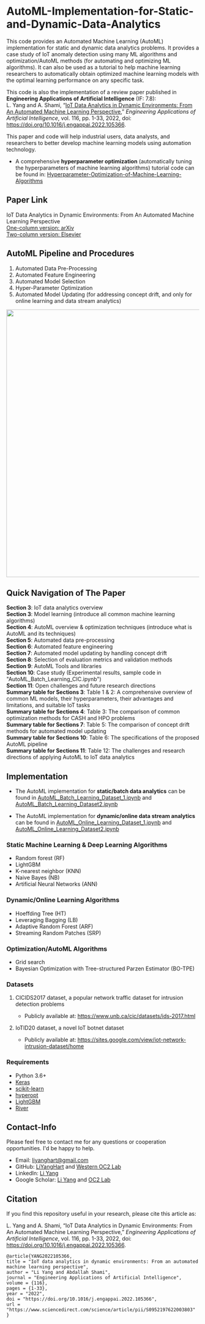# AutoML-Implementation-for-Static-and-Dynamic-Data-Analytics

This code provides an Automated Machine Learning (AutoML) implementation for static and dynamic data analytics problems. It provides a case study of IoT anomaly detection using many ML algorithms and optimization/AutoML methods (for automating and optimizing ML algorithms). It can also be used as a tutorial to help machine learning researchers to automatically obtain optimized machine learning models with the optimal learning performance on any specific task.

This code is also the implementation of a review paper published in **Engineering Applications of Artificial Intelligence** (IF: 7.8):  
L. Yang and A. Shami, “[IoT Data Analytics in Dynamic Environments: From An Automated Machine Learning Perspective](https://arxiv.org/pdf/2209.08018.pdf),” *Engineering Applications of Artificial Intelligence*, vol. 116, pp. 1-33, 2022, doi: https://doi.org/10.1016/j.engappai.2022.105366.  

This paper and code will help industrial users, data analysts, and researchers to better develop machine learning models using automation technology.

- A comprehensive **hyperparameter optimization** (automatically tuning the hyperparameters of machine learning algorithms) tutorial code can be found in: [Hyperparameter-Optimization-of-Machine-Learning-Algorithms](https://github.com/LiYangHart/Hyperparameter-Optimization-of-Machine-Learning-Algorithms)

## Paper Link
IoT Data Analytics in Dynamic Environments: From An Automated Machine Learning Perspective  
[One-column version: arXiv](https://arxiv.org/pdf/2209.08018.pdf)  
[Two-column version: Elsevier](https://www.sciencedirect.com/science/article/pii/S0952197622003803)  

## AutoML Pipeline and Procedures
1. Automated Data Pre-Processing
2. Automated Feature Engineering
3. Automated Model Selection
4. Hyper-Parameter Optimization
5. Automated Model Updating (for addressing concept drift, and only for online learning and data stream analytics)

<p align="center">
<img src="https://github.com/Western-OC2-Lab/AutoML-Implementation-for-Static-and-Dynamic-Data-Analytics/blob/main/Figures/AutoML_Overview.jpg" width="700" />
</p>

## Quick Navigation of The Paper
**Section 3**: IoT data analytics overview  
**Section 3**: Model learning (introduce all common machine learning algorithms)  
**Section 4**: AutoML overview & optimization techniques (introduce what is AutoML and its techniques)  
**Section 5**: Automated data pre-processing  
**Section 6**: Automated feature engineering  
**Section 7**: Automated model updating by handling concept drift  
**Section 8**: Selection of evaluation metrics and validation methods  
**Section 9**: AutoML Tools and libraries  
**Section 10**: Case study (Experimental results, sample code in "AutoML_Batch_Learning_CIC.ipynb")  
**Section 11**: Open challenges and future research directions  
**Summary table for Sections 3**: Table 1 & 2:  A comprehensive overview of common ML models, their hyperparameters, their advantages and limitations, and suitable IoT tasks  
**Summary table for Sections 4**: Table 3:  The comparison of common optimization methods for CASH and HPO problems    
**Summary table for Sections 7**: Table 5:  The comparison of concept drift methods for automated model updating    
**Summary table for Sections 10**: Table 6:  The specifications of the proposed AutoML pipeline  
**Summary table for Sections 11**: Table 12:  The challenges and research directions of applying AutoML to IoT data analytics  

## Implementation
* The AutoML implementation for **static/batch data analytics** can be found in [AutoML_Batch_Learning_Dataset_1.ipynb](https://github.com/Western-OC2-Lab/AutoML-Implementation-for-Static-and-Dynamic-Data-Analytics/blob/main/AutoML_Batch_Learning_Dataset_1.ipynb) and [AutoML_Batch_Learning_Dataset2.ipynb](https://github.com/Western-OC2-Lab/AutoML-Implementation-for-Static-and-Dynamic-Data-Analytics/blob/main/AutoML_Batch_Learning_Dataset_2.ipynb)

* The AutoML implementation for **dynamic/online data stream analytics** can be found in [AutoML_Online_Learning_Dataset_1.ipynb](https://github.com/Western-OC2-Lab/AutoML-Implementation-for-Static-and-Dynamic-Data-Analytics/blob/main/AutoML_Online_Learning_Dataset_1.ipynb) and [AutoML_Online_Learning_Dataset2.ipynb](https://github.com/Western-OC2-Lab/AutoML-Implementation-for-Static-and-Dynamic-Data-Analytics/blob/main/AutoML_Online_Learning_Dataset_2.ipynb)

### Static Machine Learning & Deep Learning Algorithms  
* Random forest (RF)
* LightGBM  
* K-nearest neighbor (KNN)  
* Naive Bayes (NB)  
* Artificial Neural Networks (ANN)

### Dynamic/Online Learning Algorithms  
* Hoeffding Tree (HT)
* Leveraging Bagging (LB)
* Adaptive Random Forest (ARF) 
* Streaming Random Patches (SRP)


### Optimization/AutoML Algorithms  
* Grid search
* Bayesian Optimization with Tree-structured Parzen Estimator (BO-TPE)

### Datasets 
1. CICIDS2017 dataset, a popular network traffic dataset for intrusion detection problems
   * Publicly available at: https://www.unb.ca/cic/datasets/ids-2017.html  
   
2. IoTID20 dataset, a novel IoT botnet dataset
   * Publicly available at: https://sites.google.com/view/iot-network-intrusion-dataset/home

### Requirements  
* Python 3.6+ 
* [Keras](https://keras.io/) 
* [scikit-learn](https://scikit-learn.org/stable/)  
* [hyperopt](https://github.com/hyperopt/hyperopt)  
* [LightGBM](https://lightgbm.readthedocs.io/en/latest/)  
* [River](https://riverml.xyz/dev/) 

## Contact-Info
Please feel free to contact me for any questions or cooperation opportunities. I'd be happy to help.
* Email: [liyanghart@gmail.com](mailto:liyanghart@gmail.com)
* GitHub: [LiYangHart](https://github.com/LiYangHart) and [Western OC2 Lab](https://github.com/Western-OC2-Lab/)
* LinkedIn: [Li Yang](https://www.linkedin.com/in/li-yang-phd-65a190176/)  
* Google Scholar: [Li Yang](https://scholar.google.com.eg/citations?user=XEfM7bIAAAAJ&hl=en) and [OC2 Lab](https://scholar.google.com.eg/citations?user=oiebNboAAAAJ&hl=en)

## Citation
If you find this repository useful in your research, please cite this article as:  

L. Yang and A. Shami, “IoT Data Analytics in Dynamic Environments: From An Automated Machine Learning Perspective,” *Engineering Applications of Artificial Intelligence*, vol. 116, pp. 1-33, 2022, doi: https://doi.org/10.1016/j.engappai.2022.105366.  

```
@article{YANG2022105366,
title = "IoT data analytics in dynamic environments: From an automated machine learning perspective",
author = "Li Yang and Abdallah Shami",
journal = "Engineering Applications of Artificial Intelligence",
volume = {116},
pages = {1-33},
year = "2022",
doi = "https://doi.org/10.1016/j.engappai.2022.105366",
url = "https://www.sciencedirect.com/science/article/pii/S0952197622003803"
}
```

